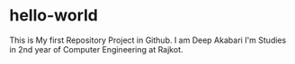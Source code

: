 # hello-world
This is My first Repository Project in Github.
I am Deep Akabari
I'm Studies in 2nd year of Computer Engineering at Rajkot.
